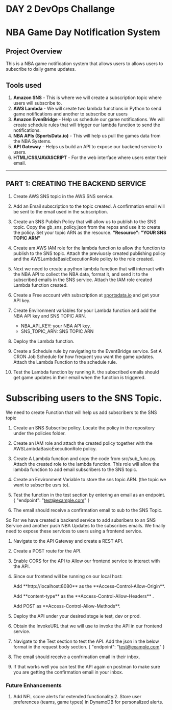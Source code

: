 # DAY 2 DevOps Challange 
# NBA Game Day Notification System

## **Project Overview**
This is a NBA game notification system that allows users to allows users to subscribe to daily game updates. 

## Tools used
1. **Amazon SNS** - This is where we will create a subscription topic where users will subscribe to.
2. **AWS Lambda** - We will create two lambda functions in Python to send game notifications and another to subscribe our users
3. **Amazon EvenBridge** - Help us schedule our game notifications. We will create schedule rules that will trigger our lambda function to send the notifications.
4. **NBA APIs (SportsData.io)** - This will help us pull the games data from the NBA Systems.
5. **API Gateway** - Helps us build an API to expose our backend service to users.
6. **HTML/CSS/JAVASCRIPT** - For the web interface where users enter their email.
   
---



## PART 1: CREATING THE BACKEND SERVICE
1. Create AWS SNS topic in the AWS SNS service.
2. Add an Email subscription to the topic created. A confirmation email will be sent to the email used in the subscription.
3. Create an SNS Publish Policy that will allow us to publish to the SNS topic. Copy the gb_sns_policy.json from the repos and use it to create the policy. Set your topic ARN as the resource.
   **"Resource": "YOUR SNS TOPIC ARN"**
   
4. Create am AWS IAM role for the lambda function to allow the function to publish to the SNS topic. Attach the previuosly created publishing policy and the AWSLambdaBasicExecutionRole policy to the role created.
5. Next we need to create a python lambda function that will interract with the NBA API to collect the NBA data, format it, and send it to the subscribed emails in the SNS service. Attach the IAM role created Lambda function created.
6. Create a Free account with subscription at [sportsdata.io](https://sportsdata.io/) and get your API key.
7. Create Environment variables for your Lambda function and add the NBA API key and SNS TOPIC ARN.
   - NBA_API_KEY: your NBA API key.
   - SNS_TOPIC_ARN: SNS TOPIC ARN
8.  Deploy the Lambda function.
9. Create a Schedule rule by navigating to the EventBridge service. Set A CRON Job Schedule for how frequent you want the game updates. Attach the Lambda Function to the schedule rule.
10. Test the Lambda function by running it. the subscribed emails should get game updates in their email when the function is triggered.

# **Subscribing users to the SNS Topic.**
 
 <p>We need to create Function that will help us add subscribers to the SNS topic</p>

1. Create an SNS Subscribe policy. Locate the policy in the repository under the policies folder.
2. Create an IAM role and attach the created policy together with the AWSLambdaBasicExecutionRole policy.
3. Create A Lambda function and copy the code from src/sub_func.py. Attach the created role to the lambda function. This role will allow the lambda function to add email subscribers to the SNS topic.
4. Create an Environment Variable to store the sns topic ARN. (the topic we want to subscribe usrs to).
5. Test the function in the test section by entering an email as an endpoint.
   {
    "endpoint": "test@example.com"
   }

7. The email should receive a confirmation email to sub to the SNS Topic.

<p>So Far we have created a backend service to add subsribers to an SNS Service and another push NBA Updates to the subscribes emails. We finally need to expose these services to users using a frontend service.</p>

1. Navigate to the API Gateway and create a REST API.
2. Create a POST route for the API.
3. Enable CORS for the API to Allow our frontend service to interact with the API.
4. Since our frontend will be running on our local host:
   <P>Add **http://localhost:8080** as the **Access-Control-Allow-Origin**.</P>
   <P>Add  **content-type** as the  **Access-Control-Allow-Headers** .</P>
   <P> Add POST as **Access-Control-Allow-Methods**.</P>
   
6.  Deploy the API under your desired stsge ie test, dev or prod.
7.  Obtain the InvokeURL that we will use to invoke the API in our frontend service.
8.  Navigate to the Test section to test the API. Add the json in the below format in the request body section.
   {
    "endpoint": "test@example.com"
   }
9. The email should receive a confrimation email in their inbox.
10. If that works well you can test the API again on postman to make sure you are getting the confirmation email in your inbox.



   
   
  
   




















### **Future Enhancements**
1. Add NFL score alerts for extended functionality.2. Store user preferences (teams, game types) in DynamoDB for personalized alerts.

